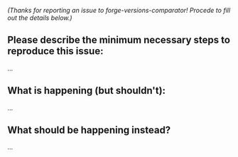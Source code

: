 _(Thanks for reporting an issue to forge-versions-comparator! Procede to fill out the details below.)_

## Please describe the **minimum necessary steps** to reproduce this issue:

…

## What is happening (but shouldn't):

…

## What should be happening instead?

…
